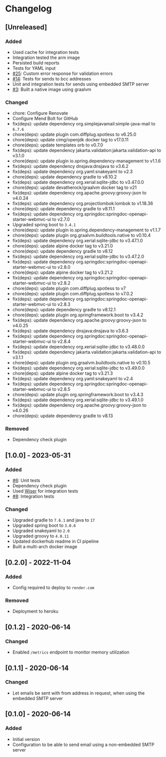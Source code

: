 # Changelog

## [Unreleased]
### Added
- Used cache for integration tests
- Integration tested the arm image
- Persisted build reports
- Tests for YAML input
- [#25](https://github.com/devatherock/email-sender/issues/25): Custom error response for validation errors
- [#14](https://github.com/devatherock/email-sender/issues/14): Tests for sends to bcc addresses
- Unit and integration tests for sends using embedded SMTP server
- [#3](https://github.com/devatherock/email-sender/issues/3): Built a native image using graalvm

### Changed
- chore: Configure Renovate
- Configure Mend Bolt for GitHub
- fix(deps): update dependency org.simplejavamail:simple-java-mail to `6.7.6`
- chore(deps): update plugin com.diffplug.spotless to v6.25.0
- chore(deps): update cimg/openjdk docker tag to v17.0.11
- chore(deps): update templates orb to v0.7.0
- fix(deps): update dependency jakarta.validation:jakarta.validation-api to v3.1.0
- chore(deps): update plugin io.spring.dependency-management to v1.1.6
- fix(deps): update dependency dnsjava:dnsjava to v3.6.2
- fix(deps): update dependency org.yaml:snakeyaml to v2.3
- chore(deps): update dependency gradle to v8.10.2
- fix(deps): update dependency org.xerial:sqlite-jdbc to v3.47.0.0
- chore(deps): update devatherock/graalvm docker tag to v21
- fix(deps): update dependency org.apache.groovy:groovy-json to v4.0.24
- fix(deps): update dependency org.projectlombok:lombok to v1.18.36
- chore(deps): update dependency gradle to v8.11.1
- fix(deps): update dependency org.springdoc:springdoc-openapi-starter-webmvc-ui to v2.7.0
- Upgraded spring boot to `3.4.1`
- chore(deps): update plugin io.spring.dependency-management to v1.1.7
- chore(deps): update plugin org.graalvm.buildtools.native to v0.10.4
- fix(deps): update dependency org.xerial:sqlite-jdbc to v3.47.1.0
- chore(deps): update alpine docker tag to v3.21.0
- chore(deps): update dependency gradle to v8.12
- fix(deps): update dependency org.xerial:sqlite-jdbc to v3.47.2.0
- fix(deps): update dependency org.springdoc:springdoc-openapi-starter-webmvc-ui to v2.8.0
- chore(deps): update alpine docker tag to v3.21.2
- fix(deps): update dependency org.springdoc:springdoc-openapi-starter-webmvc-ui to v2.8.2
- chore(deps): update plugin com.diffplug.spotless to v7
- chore(deps): update plugin com.diffplug.spotless to v7.0.2
- fix(deps): update dependency org.springdoc:springdoc-openapi-starter-webmvc-ui to v2.8.3
- chore(deps): update dependency gradle to v8.12.1
- chore(deps): update plugin org.springframework.boot to v3.4.2
- fix(deps): update dependency org.apache.groovy:groovy-json to v4.0.25
- fix(deps): update dependency dnsjava:dnsjava to v3.6.3
- fix(deps): update dependency org.springdoc:springdoc-openapi-starter-webmvc-ui to v2.8.4
- fix(deps): update dependency org.xerial:sqlite-jdbc to v3.48.0.0
- fix(deps): update dependency jakarta.validation:jakarta.validation-api to v3.1.1
- chore(deps): update plugin org.graalvm.buildtools.native to v0.10.5
- fix(deps): update dependency org.xerial:sqlite-jdbc to v3.49.0.0
- chore(deps): update alpine docker tag to v3.21.3
- fix(deps): update dependency org.yaml:snakeyaml to v2.4
- fix(deps): update dependency org.springdoc:springdoc-openapi-starter-webmvc-ui to v2.8.5
- chore(deps): update plugin org.springframework.boot to v3.4.3
- fix(deps): update dependency org.xerial:sqlite-jdbc to v3.49.1.0
- fix(deps): update dependency org.apache.groovy:groovy-json to v4.0.26
- chore(deps): update dependency gradle to v8.13

### Removed
- Dependency check plugin

## [1.0.0] - 2023-05-31
### Added
- [#6](https://github.com/devatherock/email-sender/issues/6): Unit tests
- Dependency check plugin
- Used [Wiser](https://github.com/voodoodyne/subethasmtp/blob/master/Wiser.md) for integration tests
- [#8](https://github.com/devatherock/email-sender/issues/8): Integration tests

### Changed
- Upgraded gradle to `7.6.1` and java to `17`
- Upgraded spring boot to `3.0.6`
- Upgraded snakeyaml to `2.0`
- Upgraded groovy to `4.0.11`
- Updated dockerhub readme in CI pipeline
- Built a multi-arch docker image

## [0.2.0] - 2022-11-04
### Added
- Config required to deploy to `render.com`

### Removed
- Deployment to heroku

## [0.1.2] - 2020-06-14
### Changed
- Enabled `/metrics` endpoint to monitor memory utilization

## [0.1.1] - 2020-06-14
### Changed
- Let emails be sent with from address in request, when using the embedded SMTP server

## [0.1.0] - 2020-06-14
### Added
- Initial version
- Configuration to be able to send email using a non-embedded SMTP server